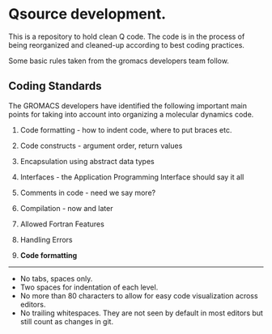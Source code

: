 Qsource development.
================================================================================

This is a repository to hold clean Q code.
The code is in the process of being reorganized and cleaned-up
according to best coding practices.

Some basic rules taken from the gromacs developers team follow.

Coding Standards
--------------------------------------------------------------------------------

The GROMACS developers have identified the following important main
points for taking into account into organizing a molecular dynamics
code.  

1. Code formatting - how to indent code, where to put braces etc.  
2. Code constructs - argument order, return values  
3. Encapsulation using abstract data types  
4. Interfaces - the Application Programming Interface should say it
   all  
5. Comments in code - need we say more?  
6. Compilation - now and later  
7. Allowed Fortran Features  
8. Handling Errors  



1. **Code formatting**  
--------------------------------------------------------------------------------

* No tabs, spaces only.  
* Two spaces for indentation of each level.  
* No more than 80 characters to allow for easy code visualization
  across editors.  
* No trailing whitespaces. They are not seen by default in most
  editors but still count as changes in git.  



